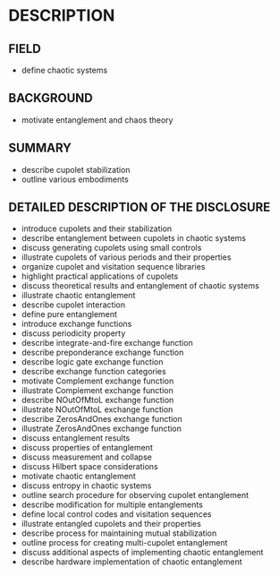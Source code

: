 # DESCRIPTION

## FIELD

- define chaotic systems

## BACKGROUND

- motivate entanglement and chaos theory

## SUMMARY

- describe cupolet stabilization
- outline various embodiments

## DETAILED DESCRIPTION OF THE DISCLOSURE

- introduce cupolets and their stabilization
- describe entanglement between cupolets in chaotic systems
- discuss generating cupolets using small controls
- illustrate cupolets of various periods and their properties
- organize cupolet and visitation sequence libraries
- highlight practical applications of cupolets
- discuss theoretical results and entanglement of chaotic systems
- illustrate chaotic entanglement
- describe cupolet interaction
- define pure entanglement
- introduce exchange functions
- discuss periodicity property
- describe integrate-and-fire exchange function
- describe preponderance exchange function
- describe logic gate exchange function
- describe exchange function categories
- motivate Complement exchange function
- illustrate Complement exchange function
- describe NOutOfMtoL exchange function
- illustrate NOutOfMtoL exchange function
- describe ZerosAndOnes exchange function
- illustrate ZerosAndOnes exchange function
- discuss entanglement results
- discuss properties of entanglement
- discuss measurement and collapse
- discuss Hilbert space considerations
- motivate chaotic entanglement
- discuss entropy in chaotic systems
- outline search procedure for observing cupolet entanglement
- describe modification for multiple entanglements
- define local control codes and visitation sequences
- illustrate entangled cupolets and their properties
- describe process for maintaining mutual stabilization
- outline process for creating multi-cupolet entanglement
- discuss additional aspects of implementing chaotic entanglement
- describe hardware implementation of chaotic entanglement

